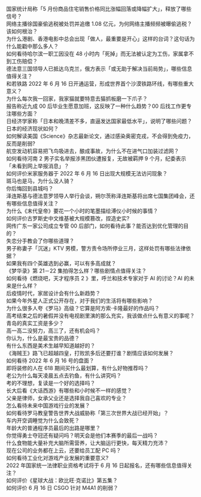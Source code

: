 国家统计局称「5 月份商品住宅销售价格同比涨幅回落或降幅扩大」，释放了哪些信号？  
网络主播徐国豪偷逃税被处罚并追缴 1.08 亿元，为何网络主播频频被曝偷逃税？该如何根治？  
为什么港剧、香港电影中总会出现「做人，最重要是开心」这样的台词？这句话为什么能戳中那么多人？  
如何看待哈尔滨一职工因没在 48 小时内「死掉」而无法被认定为工伤，家属拿不到工伤赔偿？  
德法意三国领导人已抵达乌克兰，俄方表示「或无助于解决当前局势」，哪些信息值得关注？  
和若铁路 2022 年 6 月 16 日开通运营，形成世界首个沙漠铁路环线，有哪些重大意义？  
为什么每次我一回家，我家猫就要特意去猫抓板磨一下爪子？  
报告称近九成 00 后毕业生愿意加班，这反映了一种什么趋势？00 后找工作更专注哪些方面？  
日经济学家称「日本和晚清差不多，直逼发达国家最低水平」，说明了哪些问题？日本的经济现状如何？  
如何解读美国《Science》杂志最新论文，通过感染奥密克戎，不会得到免疫力，反而是削弱?  
航空发动机容易把飞鸟吸进去，酿成事故，为什么不在进气口加装过滤网？  
如何看待河南 2 男子实名举报涉黑团伙遭报复，无故被羁押 9 个月，纪委表示「未看到网上举报消息」？  
如何评价米家服务器于 2022 年 6 月 16 日出现大规模无法访问现象？  
斑马也是马，为什么没人骑？  
你后悔回到县城吗？  
泽连斯基与德法意罗领导人举行会谈，朔尔茨称泽连斯基将出席七国集团峰会，还有哪些信息值得关注？  
为什么《末代皇帝》要花一个小时的笔墨描绘溥仪小时候的事情？  
如何评价古罗斯史中文维基被大规模篡改，捏造史实?  
网传广东一家公司成立专管 00 后部门，如何看待此事？能否达到优化管理的目的？  
失恋分手教会了你哪些道理？  
男子称妻子「沉迷」KTV 男模，警方责令场所停业三月，这样处罚有哪些法律依据？  
如果我有四个英雄选到必赢，可以有多高成就？  
《梦华录》第 21－22 集拍得怎么样？哪些剧情点值得关注？  
如何看待《燃烧吧，天才程序员 2 》里，呼兰和技术专家对于 AI 的讨论？AI 的未来是什么样？  
后疫情时代，家居设计会有什么新趋势？  
如果今年外星人正式公开存在，对于我们的生活将有哪些影响？  
为什么很多人夸《罗马》高级？它算是阿方索·卡隆最好的作品吗？  
高考结束之后的暑假并没有电视剧里演的那么充实，我该做点什么有意义的事呢？  
青岛的真实工资是多少？  
高一高二没努力，高三了，还有机会吗？  
你认为，什么是最宝贵的品德？  
有什么东西是美术生越早知道越好的？  
《海贼王》路飞已超越四皇，打败凯多后还要打谁？剧情应该如何发展？  
如何看待 2022 年 6 月 16 号的盘面？  
即将装修的人在 618 期间买什么最划算，有什么好物推荐吗？  
老公为什么每天凌晨五点去钓鱼，有什么讲究吗？  
考的不理想，复读是一个好的选择吗？  
长大后看《大话西游》有哪些和小时候不一样的感觉？  
父亲是律师，女承父业还是选择我自己喜欢的专业？  
怎么看待未来中国游戏行业的发展？  
如何看待罗马教皇警告世界大战威胁称「第三次世界大战已经开始」？  
车内开空调睡觉为什么会致死？  
年龄大的普通程序员最后的出路是哪里？  
你觉得勇士夺冠还有疑问吗？明天会是他们本赛季的最后一战吗？  
什么食物能大量补充大脑所需营养，让大脑运行更快，每天精力充沛？  
现在公司的业务都在上云，还要给员工配 PC 吗？  
如何看待工业化对游戏产业发展的重要意义?  
2022 年国家统一法律职业资格考试将于 6 月 16 日起报名，还有哪些信息值得关注？  
如何评价《星球大战：欧比旺·克诺比》第五集？  
如何评价 6 月 16 日 CSGO 针对 M4A1 的削弱？  
